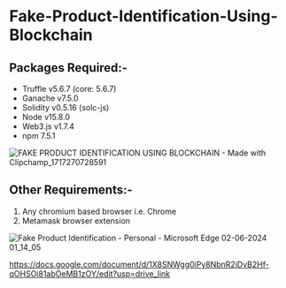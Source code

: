 # Fake-Product-Identification-Using-Blockchain

## Packages Required:-
- Truffle v5.6.7 (core: 5.6.7)
- Ganache v7.5.0
- Solidity v0.5.16 (solc-js)
- Node v15.8.0
- Web3.js v1.7.4
- npm 7.5.1








![FAKE PRODUCT IDENTIFICATION USING BLOCKCHAIN - Made with Clipchamp_1717270728591](https://github.com/Amrin24/Fake-Product-Identification-Using-Blockchain/assets/141571950/5e365f8a-a9ff-4740-a4b5-d6254e471c22)

## Other Requirements:-
1. Any chromium based browser i.e. Chrome 
2. Metamask browser extension


![Fake Product Identification - Personal - Microsoft​ Edge 02-06-2024 01_14_05](https://github.com/Amrin24/Fake-Product-Identification-Using-Blockchain/assets/141571950/091156d3-2899-4a1a-89c0-db4a99f1caaa)



https://docs.google.com/document/d/1X8SNWgg0iPy8NbnR2jDvB2Hf-qOHSOi81abOeMB1zOY/edit?usp=drive_link
